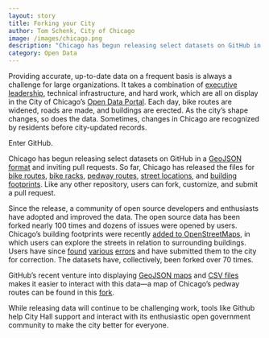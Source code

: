 ```yaml
---
layout: story
title: Forking your City
author: Tom Schenk, City of Chicago
image: /images/chicago.png
description: "Chicago has begun releasing select datasets on GitHub in a GeoJSON format and inviting pull requests. So far, Chicago has released the files for bike routes, bike racks, pedway routes, street locations, and building footprints."
category: Open Data
---
```


Providing accurate, up-to-date data on a frequent basis is always a challenge for large organizations. It takes a combination of [executive leadership](http://www.cityofchicago.org/city/en/depts/mayor/press_room/press_releases/2012/december_2012/mayor_emanuel_expandsopendataoncityportalwithexecutiveorder.html), technical infrastructure, and hard work, which are all on display in the City of Chicago’s [Open Data Portal](http://data.cityofchicago.org/). Each day, bike routes are widened, roads are made, and buildings are erected. As the city’s shape changes, so does the data. Sometimes, changes in Chicago are recognized by residents before city-updated records.

Enter GitHub.

Chicago has begun releasing select datasets on GitHub in a [GeoJSON format](http://en.wikipedia.org/wiki/GeoJSON) and inviting pull requests. So far, Chicago has released the files for [bike routes](https://github.com/Chicago/osd-bike-routes), [bike racks](https://github.com/Chicago/osd-bike-racks), [pedway routes](https://github.com/Chicago/osd-pedway-routes), [street locations](https://github.com/Chicago/osd-street-center-line), and [building footprints](https://github.com/Chicago/osd-building-footprints). Like any other repository, users can fork, customize, and submit a pull request.

Since the release, a community of open source developers and enthusiasts have adopted and improved the data. The open source data has been forked nearly 100 times and dozens of issues were opened by users. Chicago’s building footprints were recently [added to OpenStreetMaps](http://wiki.openstreetmap.org/wiki/Chicago,_Illinois/Buildings_Import), in which users can explore the streets in relation to surrounding buildings. Users have since [found](https://github.com/Chicago/osd-building-footprints/issues/2) [various](https://github.com/Chicago/osd-building-footprints/issues/3) [errors](https://github.com/Chicago/osd-building-footprints/issues/4) and have submitted them to the city for correction. The datasets have, collectively, been forked over 70 times.

GitHub’s recent venture into displaying [GeoJSON maps](https://github.com/Chicago/osd-pedway-routes) and [CSV files](https://help.github.com/articles/rendering-csv-and-tsv-data) makes it easier to interact with this data—a map of Chicago’s pedway routes can be found in this [fork](https://github.com/fgregg/osd-pedway-routes/blob/42fbbfe21a07e8b799739ba441f93b65ad38da8f/data/Pedway_Routes.geojson).

While releasing data will continue to be challenging work, tools like Github help City Hall support and interact with its enthusiastic open government community to make the city better for everyone.
